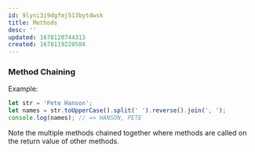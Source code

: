 ```yaml
---
id: 9lyni3i9dgfmj513bytdwsk
title: Methods
desc: ''
updated: 1678120744313
created: 1678119220504
---
```


### Method Chaining
Example: 
```js
let str = 'Pete Hanson';
let names = str.toUpperCase().split(' ').reverse().join(', ');
console.log(names); // => HANSON, PETE
```
Note the multiple methods chained together where methods are called on the return value of other methods.
